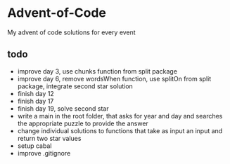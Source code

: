 # Advent-of-Code
My advent of code solutions for every event

## todo
- improve day 3, use chunks function from split package
- improve day 6, remove wordsWhen function, use splitOn from split package, integrate second star solution
- finish day 12
- finish day 17
- finish day 19, solve second star
- write a main in the root folder, that asks for year and day and searches the appropriate puzzle to provide the answer
- change individual solutions to functions that take as input an input and return two star values
- setup cabal
- improve .gitignore
